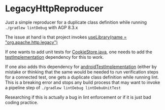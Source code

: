 # LegacyHttpReproducer

Just a simple reproducer for a duplicate class definition while running `./gradlew lintDebug` with AGP 8.3.x

The issue at hand is that project invokes [useLibrary(name = "org.apache.http.legacy")](/app/build.gradle.kts#L19)

If one wants to add unit tests for [CookieStore.java](/app/src/main/java/com/demo/legacyhttpreproducer/CookieStore.java), one needs to add the [testImplementation](/app/build.gradle.kts#L45) dependency for this to work.

If one also adds this dependency for [androidTestImplementation](/main/app/build.gradle.kts#L46) (either by mistake or thinking that the same would be needed to run verification steps for a connected test, one gets a duplicate class definition while running lint. This is a breaking error and stops any build process that may want to invoke a pipeline step of `./gradlew lintDebug lintDebuUnitTest`

Researching if this is actually a bug in lint enforcement or if it is just bad coding practice.
